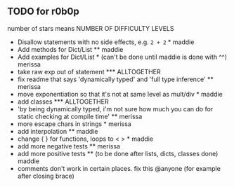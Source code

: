 ## TODO for r0b0p

number of stars means NUMBER OF DIFFICULTY LEVELS

- Disallow statements with no side effects, e.g. `2 + 2` \* maddie
- Add methods for Dict/List \*\* maddie
- Add examples for Dict/List \* (can't be done until maddie is done with ^^) merissa
- take raw exp out of statement \*\*\* ALLTOGETHER
- fix readme that says 'dynamically typed' and 'full type inference' \*\* merissa
- move exponentiation so that it's not at same level as mult/div \* maddie
- add classes \*\*\* ALLTOGETHER
- 'by being dynamically typed, i'm not sure how much you can do for static checking at compile time' \*\* merissa
- more escape chars in strings \* merissa
- add interpolation \*\* maddie
- change { } for functions, loops to < > \* maddie
- add more negative tests \*\* merissa
- add more positive tests \*\* (to be done after lists, dicts, classes done) maddie
- comments don't work in certain places. fix this @anyone (for example after closing brace)
